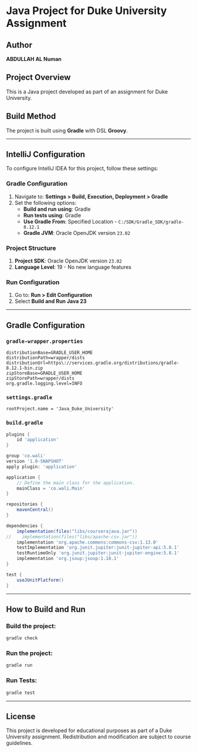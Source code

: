 # Java Project for Duke University Assignment

## Author
**ABDULLAH AL Numan**

## Project Overview
This is a Java project developed as part of an assignment for Duke University.

## Build Method
The project is built using **Gradle** with DSL **Groovy**.

---

## IntelliJ Configuration
To configure IntelliJ IDEA for this project, follow these settings:

### Gradle Configuration
1. Navigate to: **Settings > Build, Execution, Deployment > Gradle**
2. Set the following options:
    - **Build and run using**: Gradle
    - **Run tests using**: Gradle
    - **Use Gradle From**: Specified Location - `C:/SDK/Gradle_SDK/gradle-8.12.1`
    - **Gradle JVM**: Oracle OpenJDK version `23.02`

### Project Structure
1. **Project SDK**: Oracle OpenJDK version `23.02`
2. **Language Level**: 19 - No new language features

### Run Configuration
1. Go to: **Run > Edit Configuration**
2. Select **Build and Run Java 23**

---

## Gradle Configuration

### `gradle-wrapper.properties`
```
distributionBase=GRADLE_USER_HOME
distributionPath=wrapper/dists
distributionUrl=https\://services.gradle.org/distributions/gradle-8.12.1-bin.zip
zipStoreBase=GRADLE_USER_HOME
zipStorePath=wrapper/dists
org.gradle.logging.level=INFO
```

### `settings.gradle`
```
rootProject.name = 'Java_Duke_University'
```

### `build.gradle`
```groovy
plugins {
    id 'application'
}

group 'co.wali'
version '1.0-SNAPSHOT'
apply plugin: 'application'

application {
    // Define the main class for the application.
    mainClass = 'co.wali.Main'
}

repositories {
    mavenCentral()
}

dependencies {
    implementation(files("libs/courserajava.jar"))
//    implementation(files("libs/apache-csv.jar"))
    implementation 'org.apache.commons:commons-csv:1.13.0'
    testImplementation 'org.junit.jupiter:junit-jupiter-api:5.8.1'
    testRuntimeOnly 'org.junit.jupiter:junit-jupiter-engine:5.8.1'
    implementation 'org.jsoup:jsoup:1.18.1'
}

test {
    useJUnitPlatform()
}
```

---

## How to Build and Run
### Build the project:
```sh
gradle check
```

### Run the project:
```sh
gradle run
```

### Run Tests:
```sh
gradle test
```

---

## License
This project is developed for educational purposes as part of a Duke University assignment. Redistribution and modification are subject to course guidelines.

